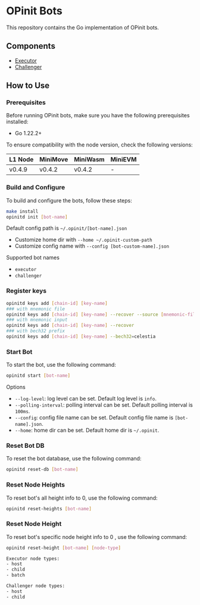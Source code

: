 # OPinit Bots

This repository contains the Go implementation of OPinit bots.

## Components

- [Executor](./executor)
- [Challenger](./challenger)

## How to Use

### Prerequisites

Before running OPinit bots, make sure you have the following prerequisites installed:

- Go 1.22.2+

To ensure compatibility with the node version, check the following versions:

| L1 Node | MiniMove | MiniWasm | MiniEVM |
| ------- | -------- | -------- | ------- |
| v0.4.9  | v0.4.2   | v0.4.2   |    -    |

### Build and Configure

To build and configure the bots, follow these steps:

```bash
make install
opinitd init [bot-name]
```

Default config path is `~/.opinit/[bot-name].json`

- Customize home dir with `--home ~/.opinit-custom-path`
- Customize config name with `--config [bot-custom-name].json`

Supported bot names

- `executor`
- `challenger`

### Register keys

```bash
opinitd keys add [chain-id] [key-name]
### with mnemonic file
opinitd keys add [chain-id] [key-name] --recover --source [mnemonic-file-path]
### with mnemonic input
opinitd keys add [chain-id] [key-name] --recover
### with bech32 prefix
opinitd keys add [chain-id] [key-name] --bech32=celestia
```

### Start Bot

To start the bot, use the following command:

```bash
opinitd start [bot-name]
```

Options

- `--log-level`: log level can be set. Default log level is `info`.
- `--polling-interval`: polling interval can be set. Default polling interval is `100ms`.
- `--config`: config file name can be set. Default config file name is `[bot-name].json`.
- `--home`: home dir can be set. Default home dir is `~/.opinit`.
  
### Reset Bot DB

To reset the bot database, use the following command:

```bash
opinitd reset-db [bot-name]
```

### Reset Node Heights

To reset bot's all height info to 0, use the following command:

```bash
opinitd reset-heights [bot-name]
```

### Reset Node Height

To reset bot's specific node height info to 0 , use the following command:

```bash
opinitd reset-height [bot-name] [node-type]

Executor node types: 
- host
- child
- batch

Challenger node types: 
- host
- child
```
